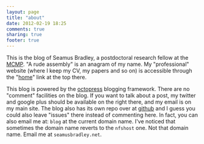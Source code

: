 ```yaml
---
layout: page
title: "about"
date: 2012-02-19 18:25
comments: true
sharing: true
footer: true
---
```

This is the blog of Seamus Bradley,
a postdoctoral research fellow at the 
[MCMP](http://www.mcmp.philosophie.uni-muenchen.de/index.html).
"A rude assembly" is an anagram of my name.
My "professional" website (where I keep my CV,
my papers and so on) is accessible through the
"[home](http://www.seamusbradley.net)" link at the top there.

This blog is powered by the [octopress](http://octopress.org)
blogging framework.
There are no "comment" facilities on the blog.
If you want to talk about a post, my twitter and
google plus should be available on the right there,
and my email is on my main site.
The blog also has its own repo over at
[github](https://github.com/scmbradley/octopress-blog)
and I guess you could also leave "issues" there instead of commenting here.
In fact, you can also email me at: 
`blog` at the current domain name.
I've noticed that sometimes the domain name
reverts to the `nfshost` one.
Not that domain name.
Email me at `seamusbradley.net`.
